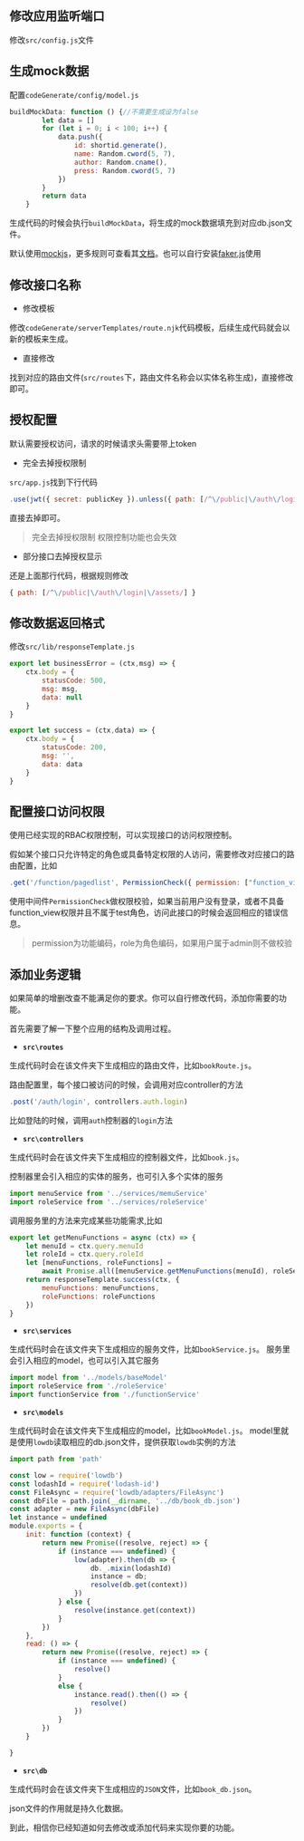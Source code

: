 ## 修改应用监听端口
修改`src/config.js`文件

## 生成mock数据
配置`codeGenerate/config/model.js`

```js
buildMockData: function () {//不需要生成设为false
        let data = []
        for (let i = 0; i < 100; i++) {
            data.push({
                id: shortid.generate(),
                name: Random.cword(5, 7),
                author: Random.cname(),
                press: Random.cword(5, 7)
            })
        }
        return data
    }

```
生成代码的时候会执行`buildMockData`，将生成的mock数据填充到对应db.json文件。

默认使用[mockjs](https://github.com/nuysoft/Mock)，更多规则可查看其[文档](https://github.com/nuysoft/Mock)。也可以自行安装[faker.js](https://github.com/Marak/faker.js)使用

## 修改接口名称

* 修改模板

修改`codeGenerate/serverTemplates/route.njk`代码模板，后续生成代码就会以新的模板来生成。

* 直接修改

找到对应的路由文件(`src/routes`下，路由文件名称会以实体名称生成)，直接修改即可。

## 授权配置

默认需要授权访问，请求的时候请求头需要带上token

* 完全去掉授权限制

`src/app.js`找到下行代码
```js
.use(jwt({ secret: publicKey }).unless({ path: [/^\/public|\/auth\/login|\/assets/] }))
```
直接去掉即可。
>完全去掉授权限制 权限控制功能也会失效

* 部分接口去掉授权显示

还是上面那行代码，根据规则修改
```js
{ path: [/^\/public|\/auth\/login|\/assets/] }
```

## 修改数据返回格式

修改`src/lib/responseTemplate.js`

```js
export let businessError = (ctx,msg) => {
    ctx.body = {
        statusCode: 500,
        msg: msg,
        data: null
    }
}

export let success = (ctx,data) => {
    ctx.body = {
        statusCode: 200,
        msg: '',
        data: data
    }
}
```

## 配置接口访问权限
使用已经实现的RBAC权限控制，可以实现接口的访问权限控制。

假如某个接口只允许特定的角色或具备特定权限的人访问，需要修改对应接口的路由配置，比如
```js
.get('/function/pagedlist', PermissionCheck({ permission: ["function_view"], role: ["test"] }), controllers.function.getFunctionPagedList)
```
使用中间件`PermissionCheck`做权限校验，如果当前用户没有登录，或者不具备function_view权限并且不属于test角色，访问此接口的时候会返回相应的错误信息。

>permission为功能编码，role为角色编码，如果用户属于admin则不做校验


## 添加业务逻辑

如果简单的增删改查不能满足你的要求。你可以自行修改代码，添加你需要的功能。

首先需要了解一下整个应用的结构及调用过程。

* **`src\routes`**

生成代码时会在该文件夹下生成相应的路由文件，比如`bookRoute.js`。

路由配置里，每个接口被访问的时候，会调用对应controller的方法
```js
.post('/auth/login', controllers.auth.login)
```
比如登陆的时候，调用`auth`控制器的`login`方法

* **`src\controllers`**

生成代码时会在该文件夹下生成相应的控制器文件，比如`book.js`。

控制器里会引入相应的实体的服务，也可引入多个实体的服务
```js
import menuService from '../services/memuService'
import roleService from '../services/roleService'
```
调用服务里的方法来完成某些功能需求,比如
```js
export let getMenuFunctions = async (ctx) => {
    let menuId = ctx.query.menuId
    let roleId = ctx.query.roleId
    let [menuFunctions, roleFunctions] =
        await Promise.all([menuService.getMenuFunctions(menuId), roleService.getRoleFunctions(roleId)])
    return responseTemplate.success(ctx, {
        menuFunctions: menuFunctions,
        roleFunctions: roleFunctions
    })
}
```

* **`src\services`**

生成代码时会在该文件夹下生成相应的服务文件，比如`bookService.js`。
服务里会引入相应的model，也可以引入其它服务
```js
import model from '../models/baseModel'
import roleService from './roleService'
import functionService from './functionService'
```

* **`src\models`**

生成代码时会在该文件夹下生成相应的model，比如`bookModel.js`。
model里就是使用`lowdb`读取相应的db.json文件，提供获取`lowdb`实例的方法
```js
import path from 'path'

const low = require('lowdb')
const lodashId = require('lodash-id')
const FileAsync = require('lowdb/adapters/FileAsync')
const dbFile = path.join(__dirname, '../db/book_db.json')
const adapter = new FileAsync(dbFile)
let instance = undefined
module.exports = {
    init: function (context) {
        return new Promise((resolve, reject) => {
            if (instance === undefined) {
                low(adapter).then(db => {
                    db._.mixin(lodashId)
                    instance = db;
                    resolve(db.get(context))
                })
            } else {
                resolve(instance.get(context))
            }
        })
    },
    read: () => {
        return new Promise((resolve, reject) => {
            if (instance === undefined) {
                resolve()
            }
            else {
                instance.read().then(() => {
                    resolve()
                })
            }
        })
    }

}

```

* **`src\db`**

生成代码时会在该文件夹下生成相应的`JSON`文件，比如`book_db.json`。

json文件的作用就是持久化数据。

到此，相信你已经知道如何去修改或添加代码来实现你要的功能。


